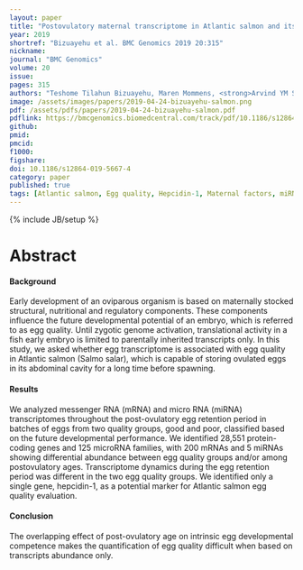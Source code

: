 ```yaml
---
layout: paper
title: "Postovulatory maternal transcriptome in Atlantic salmon and its relation to developmental potential of embryos"
year: 2019
shortref: "Bizuayehu et al. BMC Genomics 2019 20:315"
nickname: 
journal: "BMC Genomics"
volume: 20
issue:
pages: 315
authors: "Teshome Tilahun Bizuayehu, Maren Mommens, <strong>Arvind YM Sundaram</strong>, Anusha KS Dhanasiri, Igor Babiak*"
image: /assets/images/papers/2019-04-24-bizuayehu-salmon.png
pdf: /assets/pdfs/papers/2019-04-24-bizuayehu-salmon.pdf
pdflink: https://bmcgenomics.biomedcentral.com/track/pdf/10.1186/s12864-019-5667-4
github: 
pmid: 
pmcid: 
f1000: 
figshare: 
doi: 10.1186/s12864-019-5667-4
category: paper
published: true
tags: [Atlantic salmon, Egg quality, Hepcidin-1, Maternal factors, miRNA, mRNA, Postovulatory aging, RNA-seq]
---
```

{% include JB/setup %}

# Abstract 

#### Background
Early development of an oviparous organism is based on maternally stocked structural, nutritional and regulatory components. These components influence the future developmental potential of an embryo, which is referred to as egg quality. Until zygotic genome activation, translational activity in a fish early embryo is limited to parentally inherited transcripts only. In this study, we asked whether egg transcriptome is associated with egg quality in Atlantic salmon (Salmo salar), which is capable of storing ovulated eggs in its abdominal cavity for a long time before spawning.
#### Results
We analyzed messenger RNA (mRNA) and micro RNA (miRNA) transcriptomes throughout the post-ovulatory egg retention period in batches of eggs from two quality groups, good and poor, classified based on the future developmental performance. We identified 28,551 protein-coding genes and 125 microRNA families, with 200 mRNAs and 5 miRNAs showing differential abundance between egg quality groups and/or among postovulatory ages. Transcriptome dynamics during the egg retention period was different in the two egg quality groups. We identified only a single gene, hepcidin-1, as a potential marker for Atlantic salmon egg quality evaluation.
#### Conclusion
The overlapping effect of post-ovulatory age on intrinsic egg developmental competence makes the quantification of egg quality difficult when based on transcripts abundance only.
